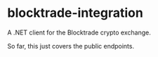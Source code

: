 # blocktrade-integration
A .NET client for the Blocktrade crypto exchange.

So far, this just covers the public endpoints.
